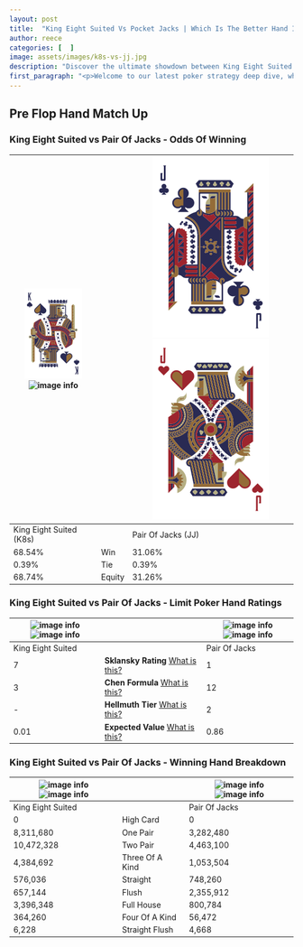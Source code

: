 ```yaml
---
layout: post
title:  "King Eight Suited Vs Pocket Jacks | Which Is The Better Hand In Poker? A Complete Guide"
author: reece
categories: [  ]
image: assets/images/k8s-vs-jj.jpg
description: "Discover the ultimate showdown between King Eight Suited and Pair Of Jacks in poker! Uncover the odds, strategies, and scenarios where one hand triumphs over the other. Get ready to up your poker game with this thrilling analysis."
first_paragraph: "<p>Welcome to our latest poker strategy deep dive, where we're pitting two distinct hands against each other in a high-stakes showdown: King Eight Suited vs Pair Of Jacks.</p><p>In the dynamic world of poker, every decision counts, and knowing which hand holds the upper hand is key to your success at the table.</p><p>In this article, we'll dissect these two hands, explore the scenarios where one dominates the other, and equip you with the knowledge to make strategic choices that can tip the odds in your favor.</p><p>Get ready to unravel the intriguing dynamics of these poker hands and elevate your game to new heights.</p>"
---
```




[comment]: # (sp0)

## Pre Flop Hand Match Up

<div class="table hand-ratings" markdown="1"> 



### King Eight Suited vs Pair Of Jacks - Odds Of Winning


    
| ![image info](assets/images/hand1/K.png) ![image info](assets/images/hand1/8s.png) |  | ![image info](assets/images/hand2/J.png) ![image info](assets/images/hand2/Jo.png) |
| -------- | -------- | -------- |
| King Eight Suited (K8s) |  | Pair Of Jacks (JJ) |
| 68.54% | Win | 31.06% |
| 0.39% | Tie | 0.39% |
| 68.74% | Equity | 31.26% |




[comment]: # (sp1)



### King Eight Suited vs Pair Of Jacks - Limit Poker Hand Ratings


    
| ![image info](https://www.riverpairs.com/assets/images/hand1/K.png) ![image info](https://www.riverpairs.com/assets/images/hand1/8s.png) |  | ![image info](https://www.riverpairs.com/assets/images/hand2/J.png) ![image info](https://www.riverpairs.com/assets/images/hand2/Jo.png) |
| -------- | -------- | -------- |
| King Eight Suited |  | Pair Of Jacks |
| 7 | **Sklansky Rating** [What is this?](/sklansky-rating-explained) | 1 |
| 3 | **Chen Formula** [What is this?](/chen-formula-explained) | 12 |
| - | **Hellmuth Tier** [What is this?](/Hellmuth-tier-explained) | 2 |
| 0.01 | **Expected Value** [What is this?](/expected-value-explained) | 0.86 |




[comment]: # (sp2)



### King Eight Suited vs Pair Of Jacks - Winning Hand Breakdown


    
| ![image info](https://www.riverpairs.com/assets/images/hand1/K.png) ![image info](https://www.riverpairs.com/assets/images/hand1/8s.png) |  | ![image info](https://www.riverpairs.com/assets/images/hand2/J.png) ![image info](https://www.riverpairs.com/assets/images/hand2/Jo.png) |
| -------- | -------- | -------- |
| King Eight Suited |  | Pair Of Jacks |
| 0 | High Card | 0 |
| 8,311,680 | One Pair | 3,282,480 |
| 10,472,328 | Two Pair | 4,463,100 |
| 4,384,692 | Three Of A Kind | 1,053,504 |
| 576,036 | Straight | 748,260 |
| 657,144 | Flush | 2,355,912 |
| 3,396,348 | Full House | 800,784 |
| 364,260 | Four Of A Kind | 56,472 |
| 6,228 | Straight Flush | 4,668 |




[comment]: # (sp3)



</div>

[comment]: # (sp4)



[comment]: # (sp5)


